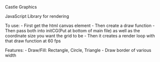 Castle Graphics 

JavaScript Library for rendering

To use:
    - First get the html canvas element
    - Then create a draw function 
    - Then pass both into initCG(Put at bottom of main file) as well as the coordinate size you want the grid to be
    - Then it creates a render loop with that draw function at 60 fps

Features:
    - Draw/Fill: Rectangle, Circle, Triangle
    - Draw border of various width
